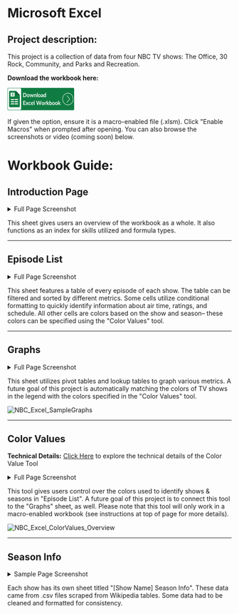 # Microsoft Excel

## Project description:  
This project is a collection of data from four NBC TV shows: The Office, 30 Rock, Community, and Parks and Recreation.  

**Download the workbook here:**  

<a href="/uploads/NBC Thursday Night Line Up - Github.xlsm" download>
  <img src="/images/icons/Excel_Button.png" alt="Download Excel File" width="150" height="50">
</a> 

If given the option, ensure it is a macro-enabled file (.xlsm). Click "Enable Macros" when prompted after opening. You can also browse the screenshots or video (coming soon) below.


Workbook Guide:
======


Introduction Page
------

<details>
<summary> Full Page Screenshot </summary>
<img src="images/NBC/Excel/NBC_Excel_MainPage.png"/>
</details>

 

This sheet gives users an overview of the workbook as a whole. It also functions as an index for skills utilized and formula types.


---

Episode List
------
<details>
<summary> Full Page Screenshot </summary>
<img src="images/NBC/Excel/NBC_Excel_EpisodeList.png"/>
</details> 

 


This sheet features a table of every episode of each show. The table can be filtered and sorted by different metrics. Some cells utilize conditional formatting to quickly identify information about air time, ratings, and schedule. All other cells are colors based on the show and season– these colors can be specified using the "Color Values" tool.


---

Graphs
------
<details>
<summary> Full Page Screenshot </summary>
<img src="images/NBC/Excel/NBC_Excel_Graphs.png"/>
</details>

 

This sheet utilizes pivot tables and lookup tables to graph various metrics. A future goal of this project is automatically matching the colors of TV shows in the legend with the colors specified in the "Color Values" tool.

![NBC_Excel_SampleGraphs](https://github.com/user-attachments/assets/ca2172da-a95f-4632-88f4-f5b6e647438c)


---

Color Values
------

**Technical Details:** [Click Here](/excel-nbc-colorvalues.md) to explore the technical details of the Color Value Tool

<details>
<summary> Full Page Screenshot</summary>

<img width="911" alt="NBC_Excel_ColorValues_Main" src="https://github.com/user-attachments/assets/f5ba0ecb-a0bc-41e5-b15e-15649381275b" />
  
</details>

 


This tool gives users control over the colors used to identify shows & seasons in "Episode List". A future goal of this project is to connect this tool to the "Graphs" sheet, as well. Please note that this tool will only work in a macro-enabled workbook (see instructions at top of page for more details).

![NBC_Excel_ColorValues_Overview](https://github.com/user-attachments/assets/cc9b0d92-ea7f-417e-86b8-db41c846083d)


---

Season Info
------

<details>
<summary> Sample Page Screenshot</summary>

<img width="1415" alt="NBC_Excel_SeasonInfo" src="https://github.com/user-attachments/assets/c0a349b5-2586-4efb-82b5-cfc2fbfa79f9" />
  
</details>

 

Each show has its own sheet titled "[Show Name] Season Info". These data came from .csv files scraped from Wikipedia tables. Some data had to be cleaned and formatted for consistency.


